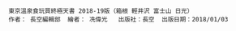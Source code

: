 # 

```
東京溫泉食玩買終極天書 2018-19版（箱根 輕井沢 富士山 日光）
作者： 長空編輯部  繪者： 冼偉光   出版社：長空  出版日期：2018/01/03


```

# 

```

```
# 

```

```
# 

```

```
